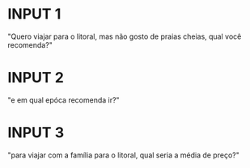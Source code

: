 # INPUT 1
"Quero viajar para o litoral, mas não gosto de praias cheias, qual você recomenda?"
# INPUT 2
"e em qual epóca recomenda ir?"
# INPUT 3
"para viajar com a família para o litoral, qual seria a média de preço?"
